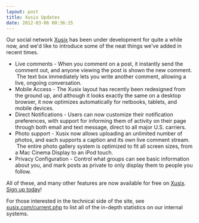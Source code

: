 ```yaml
---
layout: post
title: Xusix Updates
date: 2012-03-06 00:36:15
---
```

Our social network <a href="http://www.xusix.com">Xusix</a> has been under development for quite a while now, and we'd like to introduce some of the neat things we've added in recent times.

* Live comments - When you comment on a post, it instantly send the comment out, and anyone viewing the post is shown the new comment.  The text box immediately lets you write another comment, allowing a live, ongoing conversation.
* Mobile Access - The Xusix layout has recently been redesigned from the ground up, and although it looks exactly the same on a desktop browser, it now optimizes automatically for netbooks, tablets, and mobile devices.
* Direct Notifications - Users can now customize their notification preferences, with support for informing them of activity on their page through both email and text message, direct to all major U.S. carriers.
* Photo support - Xusix now allows uploading an unlimited number of photos, and each supports a caption and its own live comment stream.  The entire photo gallery system is optimized to fit all screen sizes, from a Mac Cinema Display to an iPod touch.
* Privacy Configuration - Control what groups can see basic information about you, and mark posts as private to only display them to people you follow.

All of these, and many other features are now available for free on [Xusix](http://www.xusix.com). [Sign up today](http://www.xusix.com/join)!

For those interested in the technical side of the site, see [xusix.com/current.php](http://xusix.com/current.php) to list all of the in-depth statistics on our internal systems.
